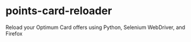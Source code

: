 # points-card-reloader
Reload your Optimum Card offers using Python, Selenium WebDriver, and Firefox
